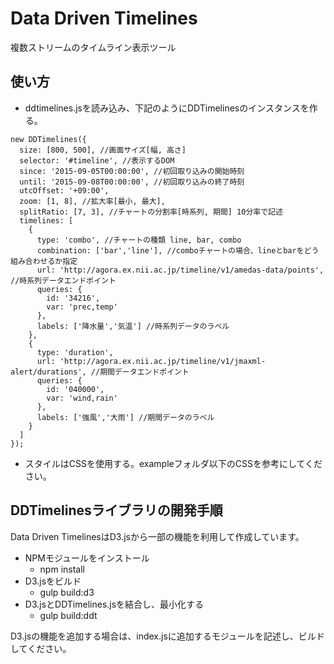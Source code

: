 # Data Driven Timelines
複数ストリームのタイムライン表示ツール

## 使い方
- ddtimelines.jsを読み込み、下記のようにDDTimelinesのインスタンスを作る。
```
new DDTimelines({
  size: [800, 500], //画面サイズ[幅, 高さ]
  selector: '#timeline', //表示するDOM
  since: '2015-09-05T00:00:00', //初回取り込みの開始時刻
  until: '2015-09-08T00:00:00', //初回取り込みの終了時刻
  utcOffset: '+09:00',
  zoom: [1, 8], //拡大率[最小, 最大],
  splitRatio: [7, 3], //チャートの分割率[時系列, 期間] 10分率で記述
  timelines: [
    {
      type: 'combo', //チャートの種類 line, bar, combo
      combination: ['bar','line'], //comboチャートの場合、lineとbarをどう組み合わせるか指定
      url: 'http://agora.ex.nii.ac.jp/timeline/v1/amedas-data/points', //時系列データエンドポイント
      queries: {
        id: '34216',
        var: 'prec,temp'
      },
      labels: ['降水量','気温'] //時系列データのラベル
    },
    {
      type: 'duration',
      url: 'http://agora.ex.nii.ac.jp/timeline/v1/jmaxml-alert/durations', //期間データエンドポイント
      queries: {
        id: '040000',
        var: 'wind,rain'
      },
      labels: ['強風','大雨'] //期間データのラベル
    }
  ]
});
```
- スタイルはCSSを使用する。exampleフォルダ以下のCSSを参考にしてください。

## DDTimelinesライブラリの開発手順
Data Driven TimelinesはD3.jsから一部の機能を利用して作成しています。

- NPMモジュールをインストール
  - npm install
- D3.jsをビルド
  - gulp build:d3
- D3.jsとDDTimelines.jsを結合し、最小化する
  - gulp build:ddt

D3.jsの機能を追加する場合は、index.jsに追加するモジュールを記述し、ビルドしてください。
